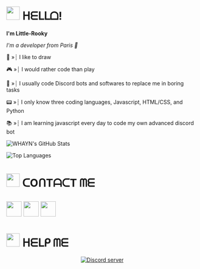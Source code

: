 # <img src="https://img.icons8.com/nolan/64/v-live.png" width="35"/> ᕼᗴᒪᒪᗝ!
**I'm Little-Rooky**        

*I'm a developer from Paris 🥖*

📃 »┊ I like to draw

🎮 »┊ I would rather code than play

🥱 »┊ I usually code Discord bots and softwares to replace me in boring tasks

📟 »┊ I only know three coding languages, Javascript, HTML/CSS, and Python

📚 »┊ I am learning javascript every day to code my own advanced discord bot

![WHAYN's GitHub Stats](https://github-readme-stats.vercel.app/api?username=LittleRooky&show_icons=true&hide=contribs,prs&cache_seconds=86400&theme=tokyonight)

![Top Languages](https://github-readme-stats.vercel.app/api/top-langs/?username=LittleRooky&theme=tokyonight)


# <img src="https://img.icons8.com/nolan/64/contact-card.png" width="35"/> ᑕOᑎTᗩᑕT ᗰᗴ
<a href="https://www.youtube.com/channel/UCjc56_z0Gj4h1SP5DZGUKcg"><img src="https://img.icons8.com/nolan/64/youtube-play.png" width="40"></a> <a href="https://discord.gg/EMGnWbDYPu"><img src="https://img.icons8.com/nolan/64/discord-logo.png" width="40"></a> <a href="https://paypal.me/Jessyblg"><img src="https://img.icons8.com/nolan/64/paypal.png" width="40"></a>
-----
# <img src="https://img.icons8.com/nolan/64/help.png" width="35"/> ᕼᗴᒪᑭ ᗰᗴ

<p align="center"> <a href="https://discord.gg/EMGnWbDYPu"><img src="https://canary.discordapp.com/api/guilds/817811272431173693/embed.png" alt="Discord server"></a></p>



